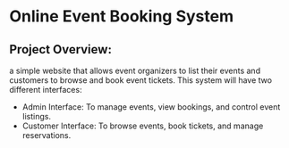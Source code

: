 # Online Event Booking System

## Project Overview:
a simple website that allows event organizers to list their events and customers to
browse and book event tickets. This system will have two different interfaces:
-  Admin Interface: To manage events, view bookings, and control event listings.
-  Customer Interface: To browse events, book tickets, and manage reservations.
